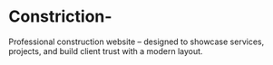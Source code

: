 # Constriction-
Professional construction website – designed to showcase services, projects, and build client trust with a modern layout.
